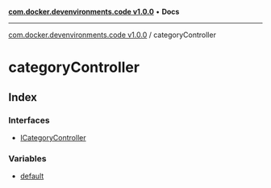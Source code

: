 [**com.docker.devenvironments.code v1.0.0**](../README.md) • **Docs**

***

[com.docker.devenvironments.code v1.0.0](../README.md) / categoryController

# categoryController

## Index

### Interfaces

- [ICategoryController](interfaces/ICategoryController.md)

### Variables

- [default](variables/default.md)
